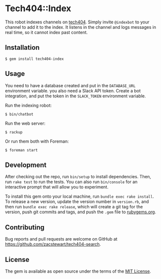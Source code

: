 # Tech404::Index

This robot indexes channels on [tech404](http://tech404.io). Simply invite
`@indexbot` to your channel to add it to the index. It listens in the channel
and logs messages in real time, so it cannot index past content.


## Installation

    $ gem install tech404-index


## Usage

You need to have a database created and put in the `DATABASE_URL` environment
variable. you also need a Slack API token. Create a bot integration, and put
the token in the `SLACK_TOKEN` environment variable.

Run the indexing robot:

    $ bin/chatbot

Run the web server:

    $ rackup

Or run them both with Foreman:

    $ foreman start

## Development

After checking out the repo, run `bin/setup` to install dependencies. Then, run
`rake test` to run the tests. You can also run `bin/console` for an interactive
prompt that will allow you to experiment.

To install this gem onto your local machine, run `bundle exec rake install`. To
release a new version, update the version number in `version.rb`, and then run
`bundle exec rake release`, which will create a git tag for the version, push
git commits and tags, and push the `.gem` file to
[rubygems.org](https://rubygems.org).


## Contributing

Bug reports and pull requests are welcome on GitHub at https://github.com/zacstewart/tech404-search.


## License

The gem is available as open source under the terms of the [MIT License](http://opensource.org/licenses/MIT).
